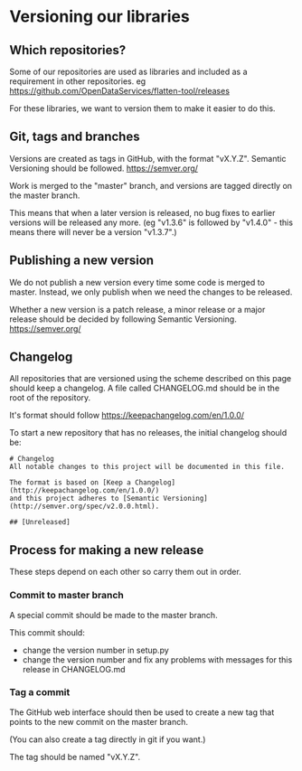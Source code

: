 # Versioning our libraries


## Which repositories?

Some of our repositories are used as libraries and included as a requirement in other repositories.
eg https://github.com/OpenDataServices/flatten-tool/releases

For these libraries, we want to version them to make it easier to do this.


## Git, tags and branches

Versions are created as tags in GitHub, with the format "vX.Y.Z". Semantic Versioning should be followed. https://semver.org/

Work is merged to the "master" branch, and versions are tagged directly on the master branch.

This means that when a later version is released, no bug fixes to earlier versions will be released any more.
(eg "v1.3.6" is followed by "v1.4.0" - this means there will never be a version "v1.3.7".)


## Publishing a new version

We do not publish a new version every time some code is merged to master. Instead, we only publish when we need the changes 
to be released.

Whether a new version is a patch release, a minor release or a major release should be decided by 
following Semantic Versioning. https://semver.org/


## Changelog

All repositories that are versioned using the scheme described on this page should keep a changelog. A file called CHANGELOG.md should be in the root of the repository.

It's format should follow https://keepachangelog.com/en/1.0.0/

To start a new repository that has no releases, the initial changelog should be:

```
# Changelog
All notable changes to this project will be documented in this file.

The format is based on [Keep a Changelog](http://keepachangelog.com/en/1.0.0/)
and this project adheres to [Semantic Versioning](http://semver.org/spec/v2.0.0.html).

## [Unreleased]
```


## Process for making a new release

These steps depend on each other so carry them out in order.

### Commit to master branch

A special commit should be made to the master branch.

This commit should:

  *  change the version number in setup.py
  *  change the version number and fix any problems with messages for this release in CHANGELOG.md

### Tag a commit

The GitHub web interface should then be used to create a new tag that points to the new commit on the master branch.

(You can also create a tag directly in git if you want.)

The tag should be named "vX.Y.Z".





